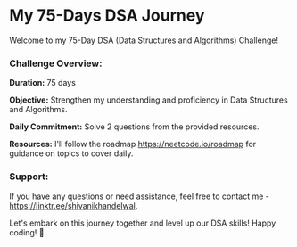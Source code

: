# My 75-Days DSA Journey

Welcome to my 75-Day DSA (Data Structures and Algorithms) Challenge!



### Challenge Overview:

**Duration:** 75 days

**Objective:** Strengthen my understanding and proficiency in Data Structures and Algorithms.

**Daily Commitment:** Solve 2 questions from the provided resources.

**Resources:** I'll follow the roadmap https://neetcode.io/roadmap for guidance on topics to cover daily.



### Support:

If you have any questions or need assistance, feel free to contact me - https://linktr.ee/shivanikhandelwal.

Let's embark on this journey together and level up our DSA skills! Happy coding! 🚀
